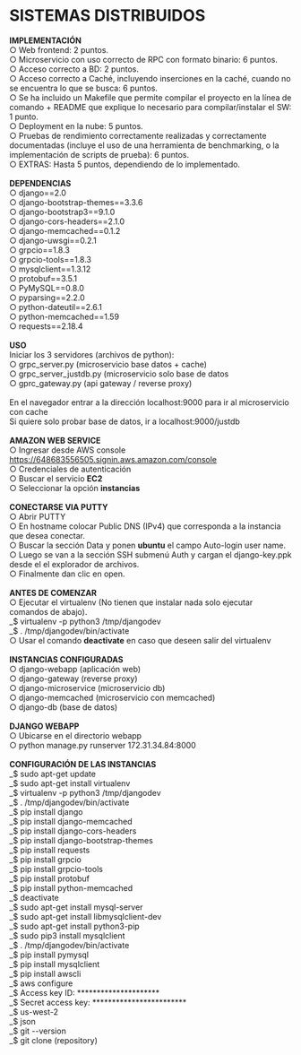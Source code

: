 # SISTEMAS DISTRIBUIDOS
<strong>IMPLEMENTACIÓN</strong>
<br>
○ Web frontend: 2 puntos.<br>
○ Microservicio con uso correcto de RPC con formato binario: 6 puntos.  
○ Acceso correcto a BD: 2 puntos.<br>
○ Acceso correcto a Caché, incluyendo inserciones en la caché, cuando no se
encuentra lo que se busca: 6 puntos.<br>
○ Se ha incluido un Makefile que permite compilar el proyecto en la línea de
comando + README que explique lo necesario para compilar/instalar el SW: 1
punto.<br>
○ Deployment en la nube: 5 puntos.<br>
○ Pruebas de rendimiento correctamente realizadas y correctamente
documentadas (incluye el uso de una herramienta de benchmarking, o la
implementación de scripts de prueba): 6 puntos.<br>
○ EXTRAS: Hasta 5 puntos, dependiendo de lo implementado.<br>
<br>
<strong>DEPENDENCIAS</strong>
<br>
○ django==2.0<br>
○ django-bootstrap-themes==3.3.6<br>
○ django-bootstrap3==9.1.0<br>
○ django-cors-headers==2.1.0<br>
○ django-memcached==0.1.2<br>
○ django-uwsgi==0.2.1<br>
○ grpcio==1.8.3<br>
○ grpcio-tools==1.8.3<br>
○ mysqlclient==1.3.12<br>
○ protobuf==3.5.1<br>
○ PyMySQL==0.8.0<br>
○ pyparsing==2.2.0<br>
○ python-dateutil==2.6.1<br>
○ python-memcached==1.59<br>
○ requests==2.18.4<br>
<br>
<strong>USO</strong>
<br>
Iniciar los 3 servidores (archivos de python):<br>
○ grpc_server.py (microservicio base datos + cache)<br>
○ grpc_server_justdb.py (microservicio solo base de datos<br>
○ gprc_gateway.py (api gateway / reverse proxy)<br>
<br>
En el navegador entrar a la dirección localhost:9000 para ir al microservicio con cache<br>
Si quiere solo probar base de datos, ir a localhost:9000/justdb<br>
<br>
<strong>AMAZON WEB SERVICE</strong>
<br>
○ Ingresar desde AWS console https://648683556505.signin.aws.amazon.com/console<br>
○ Credenciales de autenticación<br>
○ Buscar el servicio <strong>EC2</strong><br>
○ Seleccionar la opción <strong>instancias</strong><br>
<br>
<strong>CONECTARSE VIA PUTTY</strong>
<br>
○ Abrir PUTTY<br>
○ En hostname colocar Public DNS (IPv4) que corresponda a la instancia que desea conectar.<br>
○ Buscar la sección Data y ponen <strong>ubuntu</strong> el campo Auto-login user name.<br>
○ Luego se van a la sección SSH submenú Auth y cargan el django-key.ppk desde el el explorador de archivos.<br>
○ Finalmente dan clic en open.<br>
<br>
<strong>ANTES DE COMENZAR</strong>
<br>
○ Ejecutar el virtualenv (No tienen que instalar nada solo ejecutar comandos de abajo).<br>
_$ virtualenv -p python3 /tmp/djangodev<br>
_$ . /tmp/djangodev/bin/activate<br>
○ Usar el comando <strong>deactivate</strong> en caso que deseen salir del virtualenv<br>
<br>
<strong>INSTANCIAS CONFIGURADAS</strong>
<br>
○ django-webapp (aplicación web)<br>
○ django-gateway (reverse proxy)<br>
○ django-microservice (microservicio db)<br>
○ django-memcached (microservicio con memcached)<br>
○ django-db (base de datos)<br>
<br>
<strong>DJANGO WEBAPP</strong>
<br>
○ Ubicarse en el directorio webapp<br>
○ python manage.py runserver 172.31.34.84:8000<br>
<br>
<strong>CONFIGURACIÓN DE LAS INSTANCIAS</strong>
<br>
_$ sudo apt-get update<br>
_$ sudo apt-get install virtualenv<br>
_$ virtualenv -p python3 /tmp/djangodev<br>
_$ . /tmp/djangodev/bin/activate<br>
_$ pip install django<br>
_$ pip install django-memcached<br>
_$ pip install django-cors-headers<br>
_$ pip install django-bootstrap-themes<br>
_$ pip install requests<br>
_$ pip install grpcio<br>
_$ pip install grpcio-tools<br>
_$ pip install protobuf<br>
_$ pip install python-memcached<br>
_$ deactivate<br>
_$ sudo apt-get install mysql-server<br>
_$ sudo apt-get install libmysqlclient-dev<br>
_$ sudo apt-get install python3-pip<br>
_$ sudo pip3 install mysqlclient<br>
_$ . /tmp/djangodev/bin/activate<br>
_$ pip install pymysql<br>
_$ pip install mysqlclient<br>
_$ pip install awscli<br>
_$ aws configure<br>
_$ Access key ID: *********************<br>
_$ Secret access key: ************************<br>
_$ us-west-2<br>
_$ json<br>
_$ git --version<br>
_$ git clone (repository)<br>


